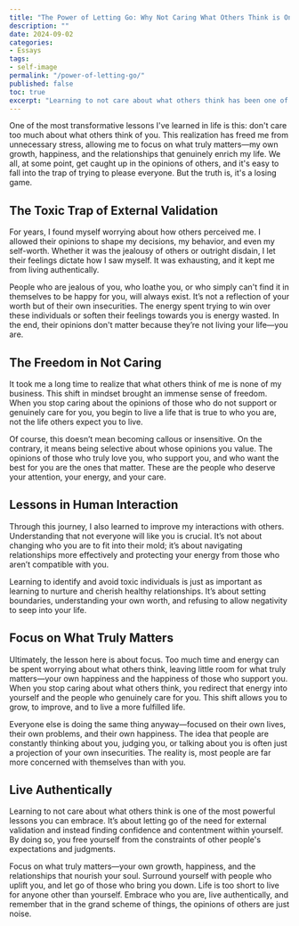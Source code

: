 ```yaml
---
title: "The Power of Letting Go: Why Not Caring What Others Think is One of Life's Greatest Lessons"
description: ""
date: 2024-09-02
categories:
- Essays
tags:
- self-image
permalink: "/power-of-letting-go/"
published: false
toc: true
excerpt: "Learning to not care about what others think has been one of the most liberating lessons of my life, allowing me to focus on my own happiness, growth, and the relationships that truly matter."
---
```

One of the most transformative lessons I've learned in life is this: don't care too much about what others think of you. This realization has freed me from unnecessary stress, allowing me to focus on what truly matters—my own growth, happiness, and the relationships that genuinely enrich my life. We all, at some point, get caught up in the opinions of others, and it's easy to fall into the trap of trying to please everyone. But the truth is, it's a losing game.

## The Toxic Trap of External Validation

For years, I found myself worrying about how others perceived me. I allowed their opinions to shape my decisions, my behavior, and even my self-worth. Whether it was the jealousy of others or outright disdain, I let their feelings dictate how I saw myself. It was exhausting, and it kept me from living authentically. 

People who are jealous of you, who loathe you, or who simply can't find it in themselves to be happy for you, will always exist. It’s not a reflection of your worth but of their own insecurities. The energy spent trying to win over these individuals or soften their feelings towards you is energy wasted. In the end, their opinions don't matter because they’re not living your life—you are.

## The Freedom in Not Caring

It took me a long time to realize that what others think of me is none of my business. This shift in mindset brought an immense sense of freedom. When you stop caring about the opinions of those who do not support or genuinely care for you, you begin to live a life that is true to who you are, not the life others expect you to live.

Of course, this doesn’t mean becoming callous or insensitive. On the contrary, it means being selective about whose opinions you value. The opinions of those who truly love you, who support you, and who want the best for you are the ones that matter. These are the people who deserve your attention, your energy, and your care.

## Lessons in Human Interaction

Through this journey, I also learned to improve my interactions with others. Understanding that not everyone will like you is crucial. It’s not about changing who you are to fit into their mold; it’s about navigating relationships more effectively and protecting your energy from those who aren’t compatible with you. 

Learning to identify and avoid toxic individuals is just as important as learning to nurture and cherish healthy relationships. It’s about setting boundaries, understanding your own worth, and refusing to allow negativity to seep into your life.

## Focus on What Truly Matters

Ultimately, the lesson here is about focus. Too much time and energy can be spent worrying about what others think, leaving little room for what truly matters—your own happiness and the happiness of those who support you. When you stop caring about what others think, you redirect that energy into yourself and the people who genuinely care for you. This shift allows you to grow, to improve, and to live a more fulfilled life.

Everyone else is doing the same thing anyway—focused on their own lives, their own problems, and their own happiness. The idea that people are constantly thinking about you, judging you, or talking about you is often just a projection of your own insecurities. The reality is, most people are far more concerned with themselves than with you.

## Live Authentically

Learning to not care about what others think is one of the most powerful lessons you can embrace. It’s about letting go of the need for external validation and instead finding confidence and contentment within yourself. By doing so, you free yourself from the constraints of other people's expectations and judgments. 

Focus on what truly matters—your own growth, happiness, and the relationships that nourish your soul. Surround yourself with people who uplift you, and let go of those who bring you down. Life is too short to live for anyone other than yourself. Embrace who you are, live authentically, and remember that in the grand scheme of things, the opinions of others are just noise.